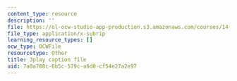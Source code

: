 ```yaml
---
content_type: resource
description: ''
file: https://ol-ocw-studio-app-production.s3.amazonaws.com/courses/14-01sc-principles-of-microeconomics-fall-2011/7a0a788c6b5c579ca6d0cf54e27a2e97_35QyfmSFTZw.srt
file_type: application/x-subrip
learning_resource_types: []
ocw_type: OCWFile
resourcetype: Other
title: 3play caption file
uid: 7a0a788c-6b5c-579c-a6d0-cf54e27a2e97
---
```

